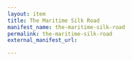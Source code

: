 ```yaml
---
layout: item
title: The Maritime Silk Road
manifest_name: the-maritime-silk-road
permalink: the-maritime-silk-road
external_manifest_url: 

---
```

<!-- Add an essay or interpretive material below this line,
using HTML or markdown.  Do not modify this file above this line -->
